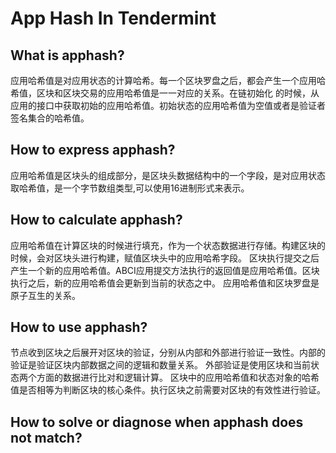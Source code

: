 # App Hash In Tendermint

## What is apphash?
应用哈希值是对应用状态的计算哈希。每一个区块罗盘之后，都会产生一个应用哈希值，区块和区块交易的应用哈希值是一一对应的关系。在链初始化
的时候，从应用的接口中获取初始的应用哈希值。初始状态的应用哈希值为空值或者是验证者签名集合的哈希值。

## How to express apphash?
应用哈希值是区块头的组成部分，是区块头数据结构中的一个字段，是对应用状态取哈希值，是一个字节数组类型,可以使用16进制形式来表示。

## How to calculate apphash?
应用哈希值在计算区块的时候进行填充，作为一个状态数据进行存储。构建区块的时候，会对区块头进行构建，赋值区块头中的应用哈希字段。
区块执行提交之后产生一个新的应用哈希值。ABCI应用提交方法执行的返回值是应用哈希值。区块执行之后，新的应用哈希值会更新到当前的状态之中。
应用哈希值和区块罗盘是原子互生的关系。

## How to use apphash?
节点收到区块之后展开对区块的验证，分别从内部和外部进行验证一致性。内部的验证是验证区块内部数据之间的逻辑和数量关系。
外部验证是使用区块和当前状态两个方面的数据进行比对和逻辑计算。
区块中的应用哈希值和状态对象的哈希值是否相等为判断区块的核心条件。执行区块之前需要对区块的有效性进行验证。

## How to solve or diagnose when apphash does not match?
